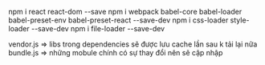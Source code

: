 npm i react react-dom --save
npm i webpack babel-core babel-loader babel-preset-env babel-preset-react --save-dev
npm i css-loader style-loader --save-dev
npm i file-loader --save-dev


vendor.js => libs trong dependencies sẽ được lưu cache lần sau k tải lại nữa
bundle.js => những mobule chính có sự thay đổi nên sẽ cập nhập